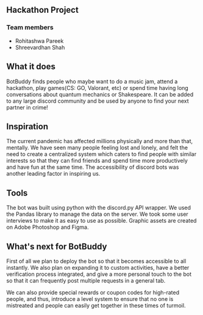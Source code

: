 ## Hackathon Project
### Team members
- Rohitashwa Pareek
- Shreevardhan Shah

## What it does

BotBuddy finds people who maybe want to do a music jam, attend a hackathon, play games(CS: GO, Valorant, etc) or spend time having long conversations about quantum mechanics or Shakespeare. It can be added to any large discord community and be used by anyone to find your next partner in crime!

## Inspiration

The current pandemic has affected millions physically and more than that, mentally. We have seen many people feeling lost and lonely, and felt the need to create a centralized system which caters to find people with similar interests so that they can find friends and spend time more productively and have fun at the same time. The accessibility of discord bots was another leading factor in inspiring us.

## Tools

The bot was built using python with the discord.py API wrapper. We used the Pandas library to manage the data on the server. We took some user interviews to make it as easy to use as possible. Graphic assets are created on Adobe Photoshop and Figma.

## What's next for BotBuddy

First of all we plan to deploy the bot so that it becomes accessible to all instantly. We also plan on expanding it to custom activities, have a better verification process integrated, and give a more personal touch to the bot so that it can frequently post multiple requests in a general tab.

We can also provide special rewards or coupon codes for high-rated people, and thus, introduce a level system to ensure that no one is mistreated and people can easily get together in these times of turmoil.
